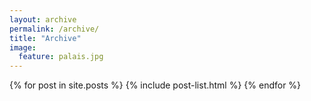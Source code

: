```yaml
---
layout: archive
permalink: /archive/
title: "Archive"
image:
  feature: palais.jpg
---
```


<div class="tiles">
{% for post in site.posts %}
	{% include post-list.html %}
{% endfor %}
</div><!-- /.tiles -->
